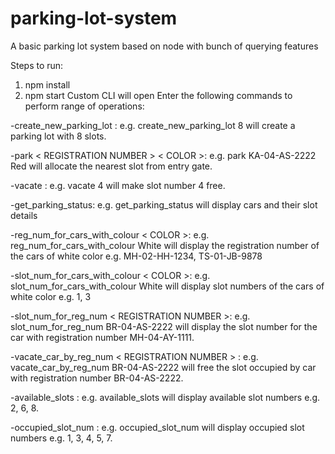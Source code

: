 # parking-lot-system
A basic parking lot system based on node with bunch of querying features

Steps to run:
1. npm install
2. npm start
Custom CLI will open
Enter the following commands to perform range of operations:

-create_new_parking_lot <Number>: e.g. create_new_parking_lot 8 will create a parking lot with 8 slots.

-park < REGISTRATION NUMBER > < COLOR >: e.g. park KA-04-AS-2222 Red will allocate the nearest slot from entry gate.

-vacate <Position>: e.g. vacate 4 will make slot number 4 free.

-get_parking_status: e.g. get_parking_status will display cars and their slot details

-reg_num_for_cars_with_colour < COLOR >: e.g. reg_num_for_cars_with_colour White will display the registration number of the cars of white color e.g. MH-02-HH-1234, TS-01-JB-9878

-slot_num_for_cars_with_colour < COLOR >: e.g.  slot_num_for_cars_with_colour White will display slot numbers of the cars of white color e.g. 1, 3

-slot_num_for_reg_num < REGISTRATION NUMBER >: e.g. slot_num_for_reg_num BR-04-AS-2222 will display the slot number for the car with registration number MH-04-AY-1111.

-vacate_car_by_reg_num < REGISTRATION NUMBER > : e.g. vacate_car_by_reg_num BR-04-AS-2222 will free the slot occupied by car with registration number BR-04-AS-2222.

-available_slots : e.g. available_slots will display available slot numbers e.g. 2, 6, 8.

-occupied_slot_num : e.g. occupied_slot_num will display occupied slot numbers e.g. 1, 3, 4, 5, 7.
